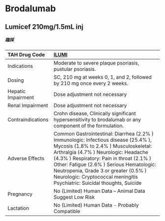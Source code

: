 # Brodalumab

## Lumicef 210mg/1.5mL inj

##### 臨採

| TAH Drug Code      | [ILUMI](https://www.tahsda.org.tw/drugs/hissearch.php?drug_code=ILUMI)                                                                                                                                                                                                                                                                                                           |
|:-------------------|:---------------------------------------------------------------------------------------------------------------------------------------------------------------------------------------------------------------------------------------------------------------------------------------------------------------------------------------------------------------------------------|
| Indications        | Moderate to severe plaque psoriasis, pustular psoriasis.                                                                                                                                                                                                                                                                                                                         |
| Dosing             | SC, 210 mg at weeks 0, 1, and 2, followed by 210 mg once every 2 weeks.                                                                                                                                                                                                                                                                                                          |
| Hepatic Impairment | Dose adjustment not necessary                                                                                                                                                                                                                                                                                                                                                    |
| Renal Impairment   | Dose adjustment not necessary                                                                                                                                                                                                                                                                                                                                                    |
| Contraindications  | Crohn disease, Clinically significant hypersensitivity to brodalumab or any component of the formulation.                                                                                                                                                                                                                                                                        |
| Adverse Effects    | Common Gastrointestinal: Diarrhea (2.2% ) Immunologic: Infectious disease (25.4% ), Mycosis (1.8% to 2.4% ) Musculoskeletal: Arthralgia (4.7% ) Neurologic: Headache (4.3% ) Respiratory: Pain in throat (2.1% ) Other: Fatigue (2.6% ) Serious Hematologic: Neutropenia, Grade 3 or greater (0.5% ) Neurologic: Cryptococcal meningitis Psychiatric: Suicidal thoughts, Suicide |
| Pregnancy          | No (Limited) Human Data – Animal Data Suggest Low Risk                                                                                                                                                                                                                                                                                                                           |
| Lactation          | No (Limited) Human Data - Probably Compatible                                                                                                                                                                                                                                                                                                                                    |

